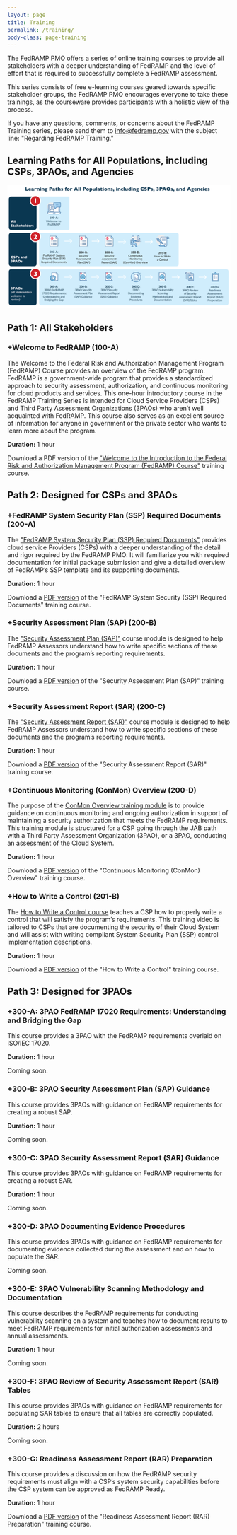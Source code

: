 ```yaml
---
layout: page
title: Training
permalink: /training/
body-class: page-training
---
```



The FedRAMP PMO offers a series of online training courses to provide all stakeholders with a deeper understanding of FedRAMP and the level of effort that is required to successfully complete a FedRAMP assessment.

This series consists of free e-learning courses geared towards specific stakeholder groups, the FedRAMP PMO encourages everyone to take these trainings, as the courseware provides participants with a holistic view of the process.

If you have any questions, comments, or concerns about the FedRAMP Training series, please send them to info@fedramp.gov with the subject line: "Regarding FedRAMP Training."
## Learning Paths for All Populations, including CSPs, 3PAOs, and Agencies

![image alt text](../assets/img/learning-path.png)

## Path 1: All Stakeholders

<section id="welcome">
<h3>+Welcome to FedRAMP (100-A)</h3>

<p>The Welcome to the Federal Risk and Authorization Management Program (FedRAMP) Course provides an overview of the FedRAMP program.  FedRAMP is a government-wide program that provides a standardized approach to security assessment, authorization, and continuous monitoring for cloud products and services. This one-hour introductory course in the FedRAMP Training Series is intended for Cloud Service Providers (CSPs) and Third Party Assessment Organizations (3PAOs) who aren’t well acquainted with FedRAMP. This course also serves as an excellent source of information for anyone in government or the private sector who wants to learn more about the program.</p>

<p><strong>Duration:</strong> 1 hour</p>

<p>Download a PDF version of the <a href="https://s3.amazonaws.com/sitesusa/wp-content/uploads/sites/482/2015/02/FedRAMP-Training-Welcome-to-FedRAMP.pdf">"Welcome to the Introduction to the Federal Risk and Authorization Management Program (FedRAMP) Course"</a> training course.</p>
</section>

<h2>Path 2: Designed for CSPs and 3PAOs</h2>

<section id="ssp">
<h3>+FedRAMP System Security Plan (SSP) Required Documents (200-A)</h3>

<p>The <a href="https://www.youtube.com/watch?v=Ot90vW9jQuk&feature=youtu.be">"FedRAMP System Security Plan (SSP) Required Documents"</a> provides cloud service Providers (CSPs) with a deeper understanding of the detail and rigor required by the FedRAMP PMO. It will familiarize you with required documentation for initial package submission and give a detailed overview of FedRAMP’s SSP template and its supporting documents.</p>

<p><strong>Duration:</strong> 1 hour</p>

<p>Download a <a href="https://s3.amazonaws.com/sitesusa/wp-content/uploads/sites/482/2015/02/FedRAMP-System-Security-Plan-SSP-Required-Documents.pdf">PDF version</a> of the "FedRAMP System Security (SSP) Required Documents" training course.</p>
</section>
<section id="sap">
<h3>+Security Assessment Plan (SAP) (200-B)</h3>

<p>The <a href="https://www.youtube.com/watch?v=k4IfvfqrZic">"Security Assessment Plan (SAP)"</a> course module is designed to help FedRAMP Assessors understand how to write specific sections of these documents and the program’s reporting requirements.</p>

<p><strong>Duration:</strong> 1 hour</p>

<p>Download a <a href="https://s3.amazonaws.com/sitesusa/wp-content/uploads/sites/482/2015/02/FedRAMP-Security-Assessment-Plan-SAP-Training.pdf">PDF version</a> of the "Security Assessment Plan (SAP)" training course.</p>
</section>
<section id="sar-report">
<h3>+Security Assessment Report (SAR) (200-C)</h3>

<p>The <a href="https://www.youtube.com/watch?v=d6RU12WIj4E&feature=youtu.be">"Security Assessment Report (SAR)"</a> course module is designed to help FedRAMP Assessors understand how to write specific sections of these documents and the program’s reporting requirements.</p>

<p><strong>Duration:</strong> 1 hour</p>

<p>Download a <a href="https://s3.amazonaws.com/sitesusa/wp-content/uploads/sites/482/2015/02/FedRAMP-Security-Assessment-Report-SAR-Training.pdf">PDF version</a> of the "Security Assessment Report (SAR)" training course.</p>
</section>
<section id="conmon">

<h3>+Continuous Monitoring (ConMon) Overview (200-D)</h3>

<p>The purpose of the <a href="https://www.youtube.com/watch?v=gQWctMjfH2M&feature=youtu.be">ConMon Overview training module</a> is to provide guidance on continuous monitoring and ongoing authorization in support of maintaining a security authorization that meets the FedRAMP requirements. This training module is structured for a CSP going through the JAB path with a Third Party Assessment Organization (3PAO), or a 3PAO, conducting an assessment of the Cloud System.</p>

<p><strong>Duration:</strong> 1 hour</p>

<p>Download a <a href="https://s3.amazonaws.com/sitesusa/wp-content/uploads/sites/482/2015/02/FedRAMP-Training-Continuous-Monitoring-ConMon-Overview.pdf">PDF version</a> of the "Continuous Monitoring (ConMon) Overview" training course.</p>
</section>
<section id="control">

<h3>+How to Write a Control (201-B)</h3>

<p>The <a href="https://www.youtube.com/watch?v=-geuTUFA8-g&feature=youtu.be">How to Write a Control course</a> teaches a CSP how to properly write a control that will satisfy the program’s requirements. This training video is tailored to CSPs that are documenting the security of their Cloud System and will assist with writing compliant System Security Plan (SSP) control implementation descriptions.</p>

<p><strong>Duration:</strong> 1 hour</p>

<p>Download a <a href="https://s3.amazonaws.com/sitesusa/wp-content/uploads/sites/482/2015/02/FedRAMP-Training-How-to-Write-a-Control.pdf">PDF version</a> of the "How to Write a Control" training course.</p>
</section>
<h2>Path 3: Designed for 3PAOs</h2>
<section id="req">

<h3>+300-A: 3PAO FedRAMP 17020 Requirements: Understanding and Bridging the Gap</h3>

<p>This course provides a 3PAO with the FedRAMP requirements overlaid on ISO/IEC 17020.</p>

<p><strong>Duration:</strong> 1 hour</p>

<p>Coming soon.</p>
</section>
<section id="sap-guidance">

<h3>+300-B: 3PAO Security Assessment Plan (SAP) Guidance</h3>

<p>This course provides 3PAOs with guidance on FedRAMP requirements for creating a robust SAP.</p>

<p><strong>Duration:</strong> 1 hour</p>

<p>Coming soon.</p>
</section>
<section id="sar-guidance">

<h3>+300-C: 3PAO Security Assessment Report (SAR) Guidance</h3>

<p>This course provides 3PAOs with guidance on FedRAMP requirements for creating a robust SAR.</p>

<p><strong>Duration:</strong> 1 hour</p>

<p>Coming soon.</p>
</section>
<section id="procedures">

<h3>+300-D: 3PAO Documenting Evidence Procedures</h3>

<p>This course provides 3PAOs with guidance on FedRAMP requirements for documenting evidence collected during the assessment and on how to populate the SAR.</p>

<p>Coming soon.</p>
</section>
<section id="method">

<h3>+300-E: 3PAO Vulnerability Scanning Methodology and Documentation</h3>

<p>This course describes the FedRAMP requirements for conducting vulnerability scanning on a system and teaches how to document results to meet FedRAMP requirements for initial authorization assessments and annual assessments.</p>

<p><strong>Duration:</strong> 1 hour</p>

<p>Coming soon.</p>
</section>
<section id="sar-tables">

<h3>+300-F: 3PAO Review of Security Assessment Report (SAR) Tables</h3>

<p>This course provides 3PAOs with guidance on FedRAMP requirements for populating SAR tables to ensure that all tables are correctly populated.</p>

<p><strong>Duration:</strong> 2 hours</p>

<p>Coming soon.</p>
</section>
<section id="rar">

<h3>+300-G: Readiness Assessment Report (RAR) Preparation</h3>

<p>This course provides a discussion on how the FedRAMP security requirements must align with a CSP’s system security capabilities before the CSP system can be approved as FedRAMP Ready.</p>

<p><strong>Duration:</strong> 1 hour</p>

<p>Download a <a href="https://s3.amazonaws.com/sitesusa/wp-content/uploads/sites/482/2017/09/300-G_3PAO-Readiness-Assessment-Report-RAR-Preparation.pdf">PDF version</a> of the "Readiness Assessment Report (RAR) Preparation" training course.</p>

</section>